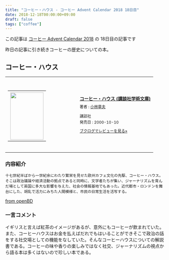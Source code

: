 ```yaml
---
title: "コーヒー・ハウス - コーヒー Advent Calendar 2018 18日目"
date: 2018-12-18T00:00:00+09:00
draft: false
tags: ["coffee"]
---
```


この記事は [コーヒー Advent Calendar 2018](https://adventar.org/calendars/3204) の 18日目の記事です

昨日の記事に引き続きコーヒーの歴史についての本。

## コーヒー・ハウス

<div class="booklog_html"><table><tr><td class="booklog_html_image"><div style="background:url(https://booklog.jp/common/buildhtml/wood/images/top.gif) no-repeat right;width:200px;height:25px;"></div><table cellpadding="0" cellspacing="0" border="0" width="200"><tr><td background="https://booklog.jp/common/buildhtml/wood/images/main.gif" height="160" style="vertical-align:bottom;text-align:center;line-height:0;"><a href="https://www.amazon.co.jp/%E3%82%B3%E3%83%BC%E3%83%92%E3%83%BC%E3%83%BB%E3%83%8F%E3%82%A6%E3%82%B9-%E8%AC%9B%E8%AB%87%E7%A4%BE%E5%AD%A6%E8%A1%93%E6%96%87%E5%BA%AB-%E5%B0%8F%E6%9E%97-%E7%AB%A0%E5%A4%AB/dp/4061594516?SubscriptionId=0AVSM5SVKRWTFMG7ZR82&tag=gennei-22&linkCode=xm2&camp=2025&creative=165953&creativeASIN=4061594516" target="_blank"><img src="https://images-fe.ssl-images-amazon.com/images/I/61DFEC2PYGL._SL160_.jpg" width="105" height="150" style="border:0;border-radius:0;" /></a></td></tr></table><div style="background:url(https://booklog.jp/common/buildhtml/wood/images/bottom.gif) no-repeat;width:200px;height:15px;"></div></td><td class="booklog_html_info" style="padding-left:20px;"><div class="booklog_html_title" style="margin-bottom:10px;font-size:14px;font-weight:bold;"><a href="https://www.amazon.co.jp/%E3%82%B3%E3%83%BC%E3%83%92%E3%83%BC%E3%83%BB%E3%83%8F%E3%82%A6%E3%82%B9-%E8%AC%9B%E8%AB%87%E7%A4%BE%E5%AD%A6%E8%A1%93%E6%96%87%E5%BA%AB-%E5%B0%8F%E6%9E%97-%E7%AB%A0%E5%A4%AB/dp/4061594516?SubscriptionId=0AVSM5SVKRWTFMG7ZR82&tag=gennei-22&linkCode=xm2&camp=2025&creative=165953&creativeASIN=4061594516" target="_blank">コーヒー・ハウス (講談社学術文庫)</a></div><div style="margin-bottom:10px;"><div class="booklog_html_author" style="margin-bottom:15px;font-size:12px;line-height:1.2em">著者 : <a href="https://booklog.jp/author/%E5%B0%8F%E6%9E%97%E7%AB%A0%E5%A4%AB" target="_blank">小林章夫</a></div><div class="booklog_html_manufacturer" style="margin-bottom:5px;font-size:12px;line-height:1.2em">講談社</div><div class="booklog_html_release" style="font-size:12px;line-height:1.2em">発売日 : 2000-10-10</div></div><div class="booklog_html_link_amazon"><a href="https://booklog.jp/item/1/4061594516" style="font-size:12px;" target="_blank">ブクログでレビューを見る»</a></div></td></tr></table></div>

### 内容紹介

```
十七世紀半ばから一世紀余にわたり繁栄を見せた欧州カフェ文化の先駆、コーヒー・ハウス。そこは政治議論や経済活動の拠点であると同時に、文学者たちが集い、ジャーナリズムを育んだ場として英国に多大な影響を与えた、社会の情報基地でもあった。近代都市・ロンドンを舞台にした、胡乱で活力にみちた人間模様と、市民の日常生活を活写する。
```
[from openBD](https://api.openbd.jp/v1/get?isbn=9784061594517)

### 一言コメント


イギリスと言えば紅茶のイメージがあるが、意外にもコーヒーが飲まれていた。また、コーヒーハウスはお金を払えばだれでもはいることができそこで政治の話をする社交場としての機能をなしていた。そんなコーヒーハウスについての解説書である。コーヒーの味や香りの楽しみではなく社交、ジャーナリズムの視点から語る本は多くはないので珍しい本である。